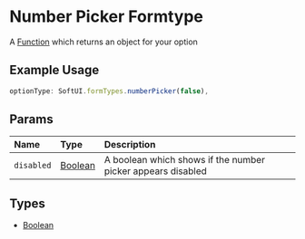 # Number Picker Formtype
A [Function](https://developer.mozilla.org/en-US/docs/Web/JavaScript/Reference/Global_Objects/Function) which returns an object for your option
## Example Usage
```js
optionType: SoftUI.formTypes.numberPicker(false),
```

## Params
| Name | Type | Description |
| :--- | :--- | :--- |
| `disabled` | [Boolean](https://developer.mozilla.org/en-US/docs/Web/JavaScript/Reference/Global_Objects/Boolean) | A boolean which shows if the number picker appears disabled |

## Types
- [Boolean](https://developer.mozilla.org/en-US/docs/Web/JavaScript/Reference/Global_Objects/Boolean)
